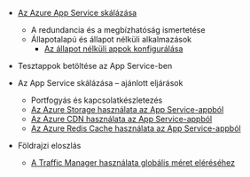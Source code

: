 * [Az Azure App Service skálázása](../articles/app-service-web/web-sites-scale.md)
  
  * A redundancia és a megbízhatóság ismertetése
  * Állapotalapú és állapot nélküli alkalmazások
    * [Az állapot nélküli appok konfigurálása](https://azure.microsoft.com/blog/disabling-arrs-instance-affinity-in-windows-azure-web-sites/)
* Tesztappok betöltése az App Service-ben   
* Az App Service skálázása – ajánlott eljárások
  
  * Portfogyás és kapcsolatkészletezés
  * [Az Azure Storage használata az App Service-appból](../articles/storage/storage-dotnet-how-to-use-blobs.md)
  * [Az Azure CDN használata az App Service-appból](../articles/cdn/cdn-overview.md)
  * [Az Azure Redis Cache használata az App Service-appból](../articles/redis-cache/cache-dotnet-how-to-use-azure-redis-cache.md)
* Földrajzi eloszlás
  
  * [A Traffic Manager használata globális méret eléréséhez](../articles/traffic-manager/traffic-manager-overview.md)

